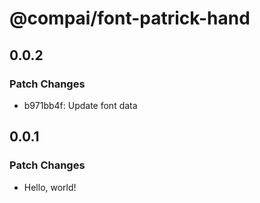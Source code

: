 # @compai/font-patrick-hand

## 0.0.2

### Patch Changes

- b971bb4f: Update font data

## 0.0.1

### Patch Changes

- Hello, world!
